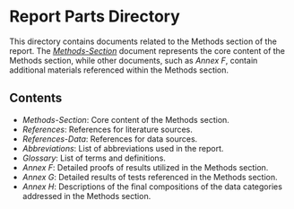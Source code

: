# Report Parts Directory

This directory contains documents related to the Methods section of the report. The [*Methods-Section*](https://github.com/JMehdi2/Major-Economic-Developments-in-Turkey-1998-Mid2024/blob/main/Methods-Data-Processing-Visualization/Report-Parts/Methods-Section.pdf) document represents the core content of the Methods section, while other documents, such as *Annex F*, contain additional materials referenced within the Methods section.

## Contents

- *Methods-Section*: Core content of the Methods section.  
- *References*: References for literature sources. 
- *References-Data*: References for data sources. 
- *Abbreviations*: List of abbreviations used in the report.
- *Glossary*: List of terms and definitions.  
- *Annex F*: Detailed proofs of results utilized in the Methods section. 
- *Annex G*: Detailed results of tests referenced in the Methods section.  
- *Annex H*: Descriptions of the final compositions of the data categories addressed in the Methods section.

